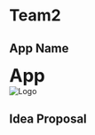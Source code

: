 # Team2

## App Name
<span style= "font-size: 2rem; font-weight: bold;">App</span>
<br>
<img src="" alt="Logo" class="logo">

## Idea Proposal
<p>

</p>



